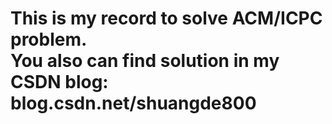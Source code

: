 This is my record to solve ACM/ICPC problem.<br>
You also can find solution in my CSDN blog:<br>
blog.csdn.net/shuangde800
=================================================
